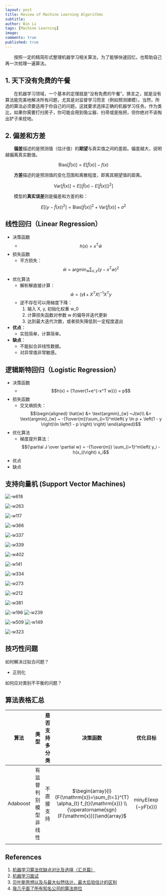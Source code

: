 ```yaml
---
layout: post
title: Review of Machine Learning Algorithms
subtitle: 
author: Bin Li
tags: [Machine Learning]
image: 
comments: true
published: true
---
```


　　按照一定的精简形式整理机器学习相关算法，为了能够快速回忆，也帮助自己再一次梳理一遍算法。

## 1. 天下没有免费的午餐
　　在机器学习领域，一个基本的定理就是“没有免费的午餐”。换言之，就是没有算法能完美地解决所有问题，尤其是对监督学习而言（例如预测建模）。当然，所选的算法必须要适用于你自己的问题，这就要求选择正确的机器学习任务。作为类比，如果你需要打扫房子，你可能会用到吸尘器、扫帚或是拖把，但你绝对不该掏出铲子来挖地。

## 2. 偏差和方差
　　**偏差**描述的是预测值（估计值）的**期望**与真实值之间的差距。偏差越大，说明越偏离真实数值。

$$
\text{Bias}[\hat{f}(x)]=E[\hat{f}(x)]-f(x)
$$

　　**方差**描述的是预测值的变化范围和离散程度，即离其期望值的距离。

$$
\text{Var}[\hat{f}(x)]=E\left[(\hat{f}(x)-E[\hat{f}(x)])^{2}\right]
$$

　　模型的**真实误差**则是偏差和方差的和：

$$
E\left[(y-\hat{f}(x))^{2}\right]=\text{Bias}[\hat{f}(x)]^{2}+\text{Var}[\hat{f}(x)]+\sigma^{2}
$$


## 线性回归（Linear Regression）
* 决策函数
    * $$h(x) = x^T \hat{w}$$
* 损失函数
    * 平方损失：$$\hat{w}=\text{argmin}_{w} \sum_{x, y}\left(y-x^{T} w\right)^{2}$$
* 优化算法
    * 解析解直接计算：$$\hat { w } = \left( \gamma \mathbf { I } + X ^ { T } X \right) ^ { - 1 } X ^ { T } y$$
    * 逆不存在可以用梯度下降：
        1. 输入 X, y, 初始化权重 w_0
        2. 计算损失函数对参数 w 的偏导并迭代更新
        3. 达到最大迭代次数，或者损失降低到一定程度退出
* **优点**：
    * 实现简单，计算简单。
* **缺点**：
    * 不能拟合非线性数据。
    * 对异常值非常敏感。


## 逻辑斯特回归（Logistic Regression）
* 决策函数
    * $$h(x) = {1\over{1+e^{-x^T w}}} = p$$
* 损失函数
    * 交叉熵损失：$$\begin{aligned}
\hat{w} &= \text{argmin}_{w} ~J(w)\\
&= \text{argmin}_{w} ~ -{1\over{m}}\sum_{i=1}^m\left( y \ln p + \left(1 - y \right)\ln \left(1 - p \right) \right)
\end{aligned}$$
* 优化算法
    * 梯度提升算法：$${\partial J \over \partial w} = -{1\over{m}} \sum_{i=1}^m\left( y_i - h(x_i)\right) x_i$$
* 优点
* 缺点

## 支持向量机 (Support Vector Machines)
![-w618](/img/media/15612749231809.jpg)

![-w263](/img/media/15612749643713.jpg)

![-w117](/img/media/15612749922825.jpg)

![-w366](/img/media/15612750157391.jpg)

![-w337](/img/media/15612750342905.jpg)

![-w339](/img/media/15612750588158.jpg)

![-w402](/img/media/15612752677609.jpg)

![-w141](/img/media/15612753956158.jpg)

![-w334](/img/media/15612754029374.jpg)

![-w273](/img/media/15612754145383.jpg)

![-w212](/img/media/15612754478836.jpg)

![-w381](/img/media/15612767173872.jpg)

![-w196](/img/media/15612767258395.jpg)
![-w239](/img/media/15612767374694.jpg)


![-w509](/img/media/15612767473244.jpg)
![-w149](/img/media/15612767563019.jpg)

![-w323](/img/media/15612767637714.jpg)


## 技巧性问题
如何解决过拟合问题？
* 正则化

如何应对类别不平衡的问题？


## 算法表格汇总
<div align="center">
<div class="datatable-begin"></div>

| 算法 | 类型 | 是否支持多分类 | 决策函数 | 优化目标 | 求解算法 |
| :-: | :-: | :-: | :-: | :-: | :-: |
| Adaboost | 有监督<br/>判别模型<br/>非线性 | 不直接支持 | $\begin{array}{l}{F(\mathrm{x})=\sum_{t=1}^{T} \alpha_{t} f_{t}(\mathrm{x})} \\ {\operatorname{sgn}(F(\mathrm{x}))}\end{array}$ | $\min _{F} \mathrm{E}(\exp (-y F(\mathrm{x})))$ | 分阶段优化<br/>公式解  |
|  |  |  |  |  |  |

<div class="datatable-end"></div>
</div>

## References
1. [机器学习算法优缺点对比及选择（汇总篇）](https://zhuanlan.zhihu.com/p/46831267)
2. [机器学习面试](http://www.aomanhao.top/2018/09/04/机器学习面试精华/)
3. [贝叶斯思想以及与最大似然估计、最大后验估计的区别](https://blog.csdn.net/ljp812184246/article/details/51176227)
4. [我几乎面了所有知名公司的算法岗位](https://zhuanlan.zhihu.com/p/55698399)
